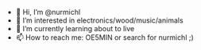 - 👋 Hi, I’m @nurmichl
- 👀 I’m interested in electronics/wood/music/animals
- 🌱 I’m currently learning about to live
- 📫 How to reach me: OE5MIN or search for nurmichl ;)

<!---
nurmichl/nurmichl is a ✨ special ✨ repository because its `README.md` (this file) appears on your GitHub profile.
You can click the Preview link to take a look at your changes.
--->
